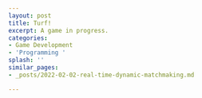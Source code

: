 ```yaml
---
layout: post
title: Turf!
excerpt: A game in progress.
categories:
- Game Development
- 'Programming '
splash: ''
similar_pages:
- _posts/2022-02-02-real-time-dynamic-matchmaking.md

---
```


